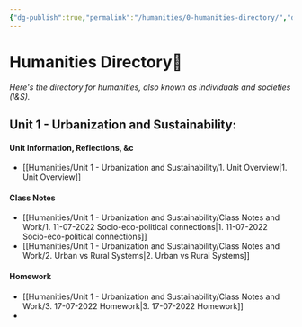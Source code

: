 ```yaml
---
{"dg-publish":true,"permalink":"/humanities/0-humanities-directory/","dgHomeLink":true,"dgPassFrontmatter":true}
---
```


# Humanities Directory🧭
*Here's the directory for humanities, also known as individuals and societies (I&S).*

## Unit 1 - Urbanization and Sustainability:
#### Unit Information, Reflections, &c
- [[Humanities/Unit 1 - Urbanization and Sustainability/1. Unit Overview|1. Unit Overview]]

#### Class Notes
- [[Humanities/Unit 1 - Urbanization and Sustainability/Class Notes and Work/1. 11-07-2022 Socio-eco-political connections|1. 11-07-2022 Socio-eco-political connections]]
- [[Humanities/Unit 1 - Urbanization and Sustainability/Class Notes and Work/2. Urban vs Rural Systems|2. Urban vs Rural Systems]]

#### Homework
- [[Humanities/Unit 1 - Urbanization and Sustainability/Class Notes and Work/3. 17-07-2022 Homework|3. 17-07-2022 Homework]]
- 